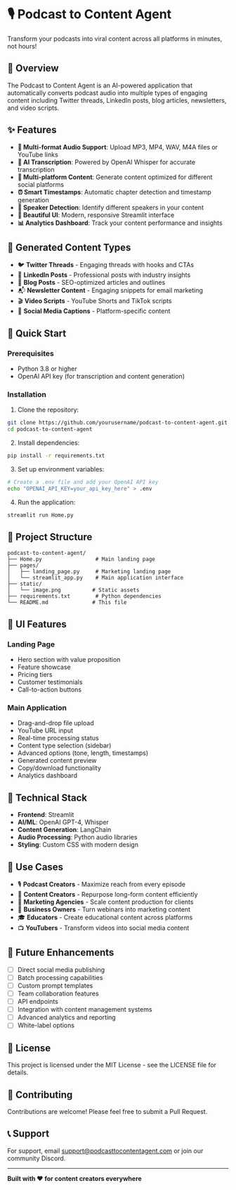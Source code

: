 # 🎙️ Podcast to Content Agent

Transform your podcasts into viral content across all platforms in minutes, not hours!

## 🌟 Overview

The Podcast to Content Agent is an AI-powered application that automatically converts podcast audio into multiple types of engaging content including Twitter threads, LinkedIn posts, blog articles, newsletters, and video scripts.

## ✨ Features

- **🎵 Multi-format Audio Support**: Upload MP3, MP4, WAV, M4A files or YouTube links
- **🤖 AI Transcription**: Powered by OpenAI Whisper for accurate transcription
- **📱 Multi-platform Content**: Generate content optimized for different social platforms
- **⏰ Smart Timestamps**: Automatic chapter detection and timestamp generation
- **👥 Speaker Detection**: Identify different speakers in your content
- **🎨 Beautiful UI**: Modern, responsive Streamlit interface
- **📊 Analytics Dashboard**: Track your content performance and insights

## 🎯 Generated Content Types

- 🐦 **Twitter Threads** - Engaging threads with hooks and CTAs
- 💼 **LinkedIn Posts** - Professional posts with industry insights
- 📝 **Blog Posts** - SEO-optimized articles and outlines
- 📬 **Newsletter Content** - Engaging snippets for email marketing
- 🎬 **Video Scripts** - YouTube Shorts and TikTok scripts
- 📌 **Social Media Captions** - Platform-specific content

## 🚀 Quick Start

### Prerequisites

- Python 3.8 or higher
- OpenAI API key (for transcription and content generation)

### Installation

1. Clone the repository:
```bash
git clone https://github.com/yourusername/podcast-to-content-agent.git
cd podcast-to-content-agent
```

2. Install dependencies:
```bash
pip install -r requirements.txt
```

3. Set up environment variables:
```bash
# Create a .env file and add your OpenAI API key
echo "OPENAI_API_KEY=your_api_key_here" > .env
```

4. Run the application:
```bash
streamlit run Home.py
```

## 📁 Project Structure

```
podcast-to-content-agent/
├── Home.py                 # Main landing page
├── pages/
│   ├── landing_page.py     # Marketing landing page
│   └── streamlit_app.py    # Main application interface
├── static/
│   └── image.png          # Static assets
├── requirements.txt        # Python dependencies
└── README.md              # This file
```

## 🎨 UI Features

### Landing Page
- Hero section with value proposition
- Feature showcase
- Pricing tiers
- Customer testimonials
- Call-to-action buttons

### Main Application
- Drag-and-drop file upload
- YouTube URL input
- Real-time processing status
- Content type selection (sidebar)
- Advanced options (tone, length, timestamps)
- Generated content preview
- Copy/download functionality
- Analytics dashboard

## 🔧 Technical Stack

- **Frontend**: Streamlit
- **AI/ML**: OpenAI GPT-4, Whisper
- **Content Generation**: LangChain
- **Audio Processing**: Python audio libraries
- **Styling**: Custom CSS with modern design

## 🎯 Use Cases

- 🎙️ **Podcast Creators** - Maximize reach from every episode
- 📱 **Content Creators** - Repurpose long-form content efficiently
- 🏢 **Marketing Agencies** - Scale content production for clients
- 💼 **Business Owners** - Turn webinars into marketing content
- 🎓 **Educators** - Create educational content across platforms
- 📺 **YouTubers** - Transform videos into social media content

## 🚧 Future Enhancements

- [ ] Direct social media publishing
- [ ] Batch processing capabilities
- [ ] Custom prompt templates
- [ ] Team collaboration features
- [ ] API endpoints
- [ ] Integration with content management systems
- [ ] Advanced analytics and reporting
- [ ] White-label options

## 📄 License

This project is licensed under the MIT License - see the LICENSE file for details.

## 🤝 Contributing

Contributions are welcome! Please feel free to submit a Pull Request.

## 📞 Support

For support, email support@podcasttocontentagent.com or join our community Discord.

---

**Built with ❤️ for content creators everywhere**